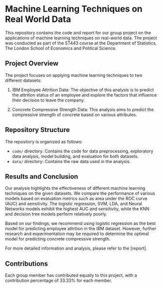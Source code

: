# Machine Learning Techniques on Real World Data

This repository contains the code and report for our group project on the applications of machine learning techniques on real-world data. The project was conducted as part of the ST443 course at the Department of Statistics, The London School of Economics and Political Science.


## Project Overview

The project focuses on applying machine learning techniques to two different datasets: 

1. IBM Employee Attrition Data: The objective of this analysis is to predict the attrition status of an employee and explore the factors that influence their decision to leave the company.

2. Concrete Compressive Strength Data: This analysis aims to predict the compressive strength of concrete based on various attributes.

## Repository Structure

The repository is organized as follows:

- `code/` directory: Contains the code for data preprocessing, exploratory data analysis, model building, and evaluation for both datasets.
- `data/` directory: Contains the raw data used in the analysis.

## Results and Conclusion

Our analysis highlights the effectiveness of different machine learning techniques on the given datasets. We compare the performance of various models based on evaluation metrics such as area under the ROC curve (AUC) and sensitivity. The logistic regression, SVM, LDA, and Neural Networks models exhibit the highest AUC and sensitivity, while the KNN and decision tree models perform relatively poorly.

Based on our findings, we recommend using logistic regression as the best model for predicting employee attrition in the IBM dataset. However, further research and experimentation may be required to determine the optimal model for predicting concrete compressive strength.

For more detailed information and analysis, please refer to the [report].

## Contributions

Each group member has contributed equally to this project, with a contribution percentage of 33.33% for each member.


